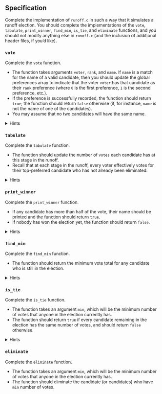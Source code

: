 
Specification
-------------

Complete the implementation of `runoff.c` in such a way that it simulates a runoff election. You should complete the implementations of the `vote`, `tabulate`, `print_winner`, `find_min`, `is_tie`, and `eliminate` functions, and you should not modify anything else in `runoff.c` (and the inclusion of additional header files, if you’d like).

### `vote`

Complete the `vote` function.

*   The function takes arguments `voter`, `rank`, and `name`. If `name` is a match for the name of a valid candidate, then you should update the global preferences array to indicate that the voter `voter` has that candidate as their `rank` preference (where `0` is the first preference, `1` is the second preference, etc.).
*   If the preference is successfully recorded, the function should return `true`; the function should return `false` otherwise (if, for instance, `name` is not the name of one of the candidates).
*   You may assume that no two candidates will have the same name.


<details><summary>Hints</summary><ul>
  <li data-marker="*">Recall that <code class="language-plaintext highlighter-rouge">candidate_count</code> stores the number of candidates in the election.</li>
  <li data-marker="*">Recall that you can use <a href="https://man.cs50.io/3/strcmp"><code class="language-plaintext highlighter-rouge">strcmp</code></a> to compare two strings.</li>
  <li data-marker="*">Recall that <code class="language-plaintext highlighter-rouge">preferences[i][j]</code> stores the index of the candidate who is the <code class="language-plaintext highlighter-rouge">j</code>th ranked preference for the <code class="language-plaintext highlighter-rouge">i</code>th voter.</li>
</ul></details>

### `tabulate`

Complete the `tabulate` function.

*   The function should update the number of `votes` each candidate has at this stage in the runoff.
*   Recall that at each stage in the runoff, every voter effectively votes for their top-preferred candidate who has not already been eliminated.

<details><summary>Hints</summary><ul>
  <li data-marker="*">Recall that <code class="language-plaintext highlighter-rouge">voter_count</code> stores the number of voters in the election and that, for each voter in our election, we want to count one ballot.</li>
  <li data-marker="*">Recall that for a voter <code class="language-plaintext highlighter-rouge">i</code>, their top choice candidate is represented by <code class="language-plaintext highlighter-rouge">preferences[i][0]</code>, their second choice candidate by <code class="language-plaintext highlighter-rouge">preferences[i][1]</code>, etc.</li>
  <li data-marker="*">Recall that the <code class="language-plaintext highlighter-rouge">candidate</code> <code class="language-plaintext highlighter-rouge">struct</code> has a field called <code class="language-plaintext highlighter-rouge">eliminated</code>, which will be <code class="language-plaintext highlighter-rouge">true</code> if the candidate has been eliminated from the election.</li>
  <li data-marker="*">Recall that the <code class="language-plaintext highlighter-rouge">candidate</code> <code class="language-plaintext highlighter-rouge">struct</code> has a field called <code class="language-plaintext highlighter-rouge">votes</code>, which you’ll likely want to update for each voter’s preferred candidate.</li>
  <li data-marker="*">Once you’ve cast a vote for a voter’s first non-eliminated candidate, you’ll want to stop there, not continue down their ballot! Recall that you can break out of a loop early using <code class="language-plaintext highlighter-rouge">break</code> inside of a conditional.</li>
</ul></details>

### `print_winner`

Complete the `print_winner` function.

*   If any candidate has more than half of the vote, their name should be printed and the function should return `true`.
*   If nobody has won the election yet, the function should return `false`.

<details><summary>Hints</summary><ul>
  <li data-marker="*">Recall that <code class="language-plaintext highlighter-rouge">voter_count</code> stores the number of voters in the election. Given that, how would you express the number of votes needed to win the election?</li>
</ul></details>

### `find_min`

Complete the `find_min` function.

*   The function should return the minimum vote total for any candidate who is still in the election.

<details><summary>Hints</summary><ul>
  <li data-marker="*">You’ll likely want to loop through the candidates to find the one who is both still in the election and has the fewest number of votes. What information should you keep track of as you loop through the candidates?</li>
</ul></details>

### `is_tie`

Complete the `is_tie` function.

*   The function takes an argument `min`, which will be the minimum number of votes that anyone in the election currently has.
*   The function should return `true` if every candidate remaining in the election has the same number of votes, and should return `false` otherwise.

<details><summary>Hints</summary><ul>
  <li data-marker="*">Recall that a tie happens if every candidate still in the election has the same number of votes. Note, too, that the <code class="language-plaintext highlighter-rouge">is_tie</code> function takes an argument <code class="language-plaintext highlighter-rouge">min</code>, which is the smallest number of votes any candidate currently has. How might you use that information to determine if the election is a tie (or, conversely, not a tie)?</li>
</ul></details>

### `eliminate`

Complete the `eliminate` function.

*   The function takes an argument `min`, which will be the minimum number of votes that anyone in the election currently has.
*   The function should eliminate the candidate (or candidates) who have `min` number of votes.
